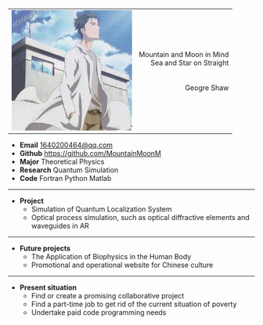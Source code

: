 |||
|---|---:|
|![头像](159053822.jfif)|Mountain and Moon in Mind<br>Sea and Star on Straight <br>&nbsp;&nbsp;&nbsp;&nbsp;&nbsp;&nbsp;&nbsp;<br><br>Geogre Shaw|

- **Email**  1640200464@qq.com
- **Github** https://github.com/MountainMoonM  
- **Major** Theoretical Physics
- **Research** Quantum Simulation
- **Code** Fortran Python Matlab

---

- **Project**   
    - Simulation of Quantum Localization System
    - Optical process simulation, such as optical diffractive elements and waveguides in AR

---

- **Future projects**
    - The Application of Biophysics in the Human Body
    - Promotional and operational website for Chinese culture

---

- **Present situation**
    - Find or create a promising collaborative project
    - Find a part-time job to get rid of the current situation of poverty
    - Undertake paid code programming needs
 
